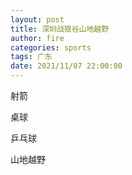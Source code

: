 ```yaml
---
layout: post
title: 深圳战狼谷山地越野
author: fire
categories: sports 
tags: 广东
date: 2021/11/07 22:00:00
---
```


射箭

桌球

乒乓球

山地越野